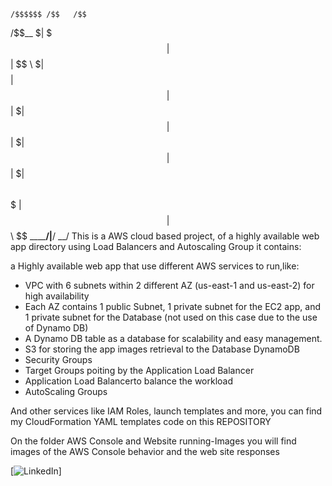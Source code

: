     /$$$$$$ /$$   /$$
   /$$__  $| $$$ | $$
  | $$  \ $| $$$$| $$
  | $$  | $| $$ $$ $$
  | $$  | $| $$  $$$$
  | $$  | $| $$\  $$$
  |  $$$$$$| $$ \  $$
   \______/|__/  \__/ This is a AWS cloud based project, of a highly available web app directory using Load Balancers and Autoscaling Group it contains:

a Highly available web app that use different AWS services to run,like:
- VPC with 6 subnets within 2 different AZ (us-east-1 and us-east-2) for high availability
- Each AZ contains 1 public Subnet, 1 private subnet for the EC2 app, and 1 private subnet for the Database (not used on this case due to the use of Dynamo DB)
- A Dynamo DB table as a database for scalability and easy management.
- S3 for storing the app images retrieval to the Database DynamoDB
- Security Groups
- Target Groups poiting by the Application Load Balancer
- Application Load Balancerto balance the workload
- AutoScaling Groups

And other services like IAM Roles, launch templates and more, you can find my CloudFormation YAML templates code on this REPOSITORY

On the folder AWS Console and Website running-Images you will find images of the AWS Console behavior and the web site responses

[![LinkedIn](https://www.linkedin.com/in/giogalindo470/)]


